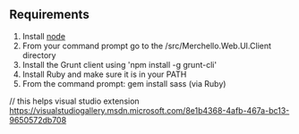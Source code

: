 ## Requirements

1. Install [node](http://nodejs.org/) 
2. From your command prompt go to the /src/Merchello.Web.UI.Client directory
3. Install the Grunt client using 'npm install -g grunt-cli'
4. Install Ruby and make sure it is in your PATH
5. From the command prompt: gem install sass (via Ruby)

// this helps
visual studio extension https://visualstudiogallery.msdn.microsoft.com/8e1b4368-4afb-467a-bc13-9650572db708